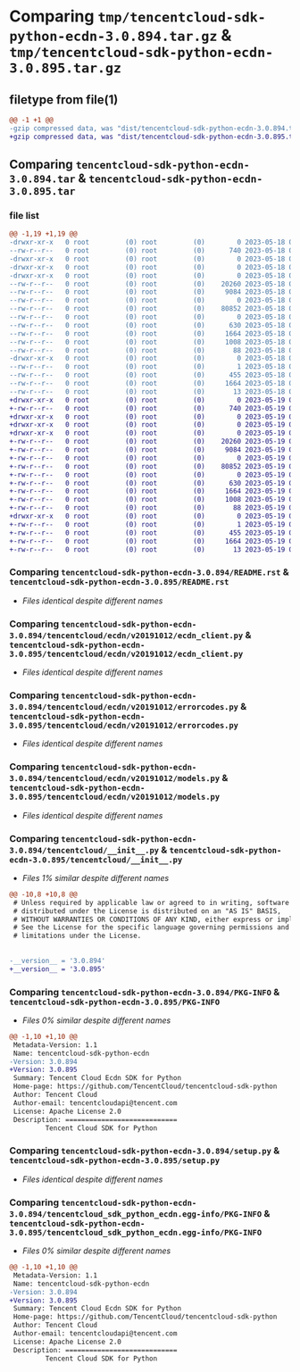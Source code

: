 # Comparing `tmp/tencentcloud-sdk-python-ecdn-3.0.894.tar.gz` & `tmp/tencentcloud-sdk-python-ecdn-3.0.895.tar.gz`

## filetype from file(1)

```diff
@@ -1 +1 @@
-gzip compressed data, was "dist/tencentcloud-sdk-python-ecdn-3.0.894.tar", last modified: Thu May 18 00:25:09 2023, max compression
+gzip compressed data, was "dist/tencentcloud-sdk-python-ecdn-3.0.895.tar", last modified: Fri May 19 02:50:07 2023, max compression
```

## Comparing `tencentcloud-sdk-python-ecdn-3.0.894.tar` & `tencentcloud-sdk-python-ecdn-3.0.895.tar`

### file list

```diff
@@ -1,19 +1,19 @@
-drwxr-xr-x   0 root         (0) root         (0)        0 2023-05-18 00:25:09.000000 tencentcloud-sdk-python-ecdn-3.0.894/
--rw-r--r--   0 root         (0) root         (0)      740 2023-05-18 00:25:09.000000 tencentcloud-sdk-python-ecdn-3.0.894/README.rst
-drwxr-xr-x   0 root         (0) root         (0)        0 2023-05-18 00:25:09.000000 tencentcloud-sdk-python-ecdn-3.0.894/tencentcloud/
-drwxr-xr-x   0 root         (0) root         (0)        0 2023-05-18 00:25:09.000000 tencentcloud-sdk-python-ecdn-3.0.894/tencentcloud/ecdn/
-drwxr-xr-x   0 root         (0) root         (0)        0 2023-05-18 00:25:09.000000 tencentcloud-sdk-python-ecdn-3.0.894/tencentcloud/ecdn/v20191012/
--rw-r--r--   0 root         (0) root         (0)    20260 2023-05-18 00:25:09.000000 tencentcloud-sdk-python-ecdn-3.0.894/tencentcloud/ecdn/v20191012/ecdn_client.py
--rw-r--r--   0 root         (0) root         (0)     9084 2023-05-18 00:25:09.000000 tencentcloud-sdk-python-ecdn-3.0.894/tencentcloud/ecdn/v20191012/errorcodes.py
--rw-r--r--   0 root         (0) root         (0)        0 2023-05-18 00:25:09.000000 tencentcloud-sdk-python-ecdn-3.0.894/tencentcloud/ecdn/v20191012/__init__.py
--rw-r--r--   0 root         (0) root         (0)    80852 2023-05-18 00:25:09.000000 tencentcloud-sdk-python-ecdn-3.0.894/tencentcloud/ecdn/v20191012/models.py
--rw-r--r--   0 root         (0) root         (0)        0 2023-05-18 00:25:09.000000 tencentcloud-sdk-python-ecdn-3.0.894/tencentcloud/ecdn/__init__.py
--rw-r--r--   0 root         (0) root         (0)      630 2023-05-18 00:25:09.000000 tencentcloud-sdk-python-ecdn-3.0.894/tencentcloud/__init__.py
--rw-r--r--   0 root         (0) root         (0)     1664 2023-05-18 00:25:09.000000 tencentcloud-sdk-python-ecdn-3.0.894/PKG-INFO
--rw-r--r--   0 root         (0) root         (0)     1008 2023-05-18 00:25:09.000000 tencentcloud-sdk-python-ecdn-3.0.894/setup.py
--rw-r--r--   0 root         (0) root         (0)       88 2023-05-18 00:25:09.000000 tencentcloud-sdk-python-ecdn-3.0.894/setup.cfg
-drwxr-xr-x   0 root         (0) root         (0)        0 2023-05-18 00:25:09.000000 tencentcloud-sdk-python-ecdn-3.0.894/tencentcloud_sdk_python_ecdn.egg-info/
--rw-r--r--   0 root         (0) root         (0)        1 2023-05-18 00:25:09.000000 tencentcloud-sdk-python-ecdn-3.0.894/tencentcloud_sdk_python_ecdn.egg-info/dependency_links.txt
--rw-r--r--   0 root         (0) root         (0)      455 2023-05-18 00:25:09.000000 tencentcloud-sdk-python-ecdn-3.0.894/tencentcloud_sdk_python_ecdn.egg-info/SOURCES.txt
--rw-r--r--   0 root         (0) root         (0)     1664 2023-05-18 00:25:09.000000 tencentcloud-sdk-python-ecdn-3.0.894/tencentcloud_sdk_python_ecdn.egg-info/PKG-INFO
--rw-r--r--   0 root         (0) root         (0)       13 2023-05-18 00:25:09.000000 tencentcloud-sdk-python-ecdn-3.0.894/tencentcloud_sdk_python_ecdn.egg-info/top_level.txt
+drwxr-xr-x   0 root         (0) root         (0)        0 2023-05-19 02:50:07.000000 tencentcloud-sdk-python-ecdn-3.0.895/
+-rw-r--r--   0 root         (0) root         (0)      740 2023-05-19 02:50:07.000000 tencentcloud-sdk-python-ecdn-3.0.895/README.rst
+drwxr-xr-x   0 root         (0) root         (0)        0 2023-05-19 02:50:07.000000 tencentcloud-sdk-python-ecdn-3.0.895/tencentcloud/
+drwxr-xr-x   0 root         (0) root         (0)        0 2023-05-19 02:50:07.000000 tencentcloud-sdk-python-ecdn-3.0.895/tencentcloud/ecdn/
+drwxr-xr-x   0 root         (0) root         (0)        0 2023-05-19 02:50:07.000000 tencentcloud-sdk-python-ecdn-3.0.895/tencentcloud/ecdn/v20191012/
+-rw-r--r--   0 root         (0) root         (0)    20260 2023-05-19 02:50:07.000000 tencentcloud-sdk-python-ecdn-3.0.895/tencentcloud/ecdn/v20191012/ecdn_client.py
+-rw-r--r--   0 root         (0) root         (0)     9084 2023-05-19 02:50:07.000000 tencentcloud-sdk-python-ecdn-3.0.895/tencentcloud/ecdn/v20191012/errorcodes.py
+-rw-r--r--   0 root         (0) root         (0)        0 2023-05-19 02:50:07.000000 tencentcloud-sdk-python-ecdn-3.0.895/tencentcloud/ecdn/v20191012/__init__.py
+-rw-r--r--   0 root         (0) root         (0)    80852 2023-05-19 02:50:07.000000 tencentcloud-sdk-python-ecdn-3.0.895/tencentcloud/ecdn/v20191012/models.py
+-rw-r--r--   0 root         (0) root         (0)        0 2023-05-19 02:50:07.000000 tencentcloud-sdk-python-ecdn-3.0.895/tencentcloud/ecdn/__init__.py
+-rw-r--r--   0 root         (0) root         (0)      630 2023-05-19 02:50:07.000000 tencentcloud-sdk-python-ecdn-3.0.895/tencentcloud/__init__.py
+-rw-r--r--   0 root         (0) root         (0)     1664 2023-05-19 02:50:07.000000 tencentcloud-sdk-python-ecdn-3.0.895/PKG-INFO
+-rw-r--r--   0 root         (0) root         (0)     1008 2023-05-19 02:50:07.000000 tencentcloud-sdk-python-ecdn-3.0.895/setup.py
+-rw-r--r--   0 root         (0) root         (0)       88 2023-05-19 02:50:07.000000 tencentcloud-sdk-python-ecdn-3.0.895/setup.cfg
+drwxr-xr-x   0 root         (0) root         (0)        0 2023-05-19 02:50:07.000000 tencentcloud-sdk-python-ecdn-3.0.895/tencentcloud_sdk_python_ecdn.egg-info/
+-rw-r--r--   0 root         (0) root         (0)        1 2023-05-19 02:50:07.000000 tencentcloud-sdk-python-ecdn-3.0.895/tencentcloud_sdk_python_ecdn.egg-info/dependency_links.txt
+-rw-r--r--   0 root         (0) root         (0)      455 2023-05-19 02:50:07.000000 tencentcloud-sdk-python-ecdn-3.0.895/tencentcloud_sdk_python_ecdn.egg-info/SOURCES.txt
+-rw-r--r--   0 root         (0) root         (0)     1664 2023-05-19 02:50:07.000000 tencentcloud-sdk-python-ecdn-3.0.895/tencentcloud_sdk_python_ecdn.egg-info/PKG-INFO
+-rw-r--r--   0 root         (0) root         (0)       13 2023-05-19 02:50:07.000000 tencentcloud-sdk-python-ecdn-3.0.895/tencentcloud_sdk_python_ecdn.egg-info/top_level.txt
```

### Comparing `tencentcloud-sdk-python-ecdn-3.0.894/README.rst` & `tencentcloud-sdk-python-ecdn-3.0.895/README.rst`

 * *Files identical despite different names*

### Comparing `tencentcloud-sdk-python-ecdn-3.0.894/tencentcloud/ecdn/v20191012/ecdn_client.py` & `tencentcloud-sdk-python-ecdn-3.0.895/tencentcloud/ecdn/v20191012/ecdn_client.py`

 * *Files identical despite different names*

### Comparing `tencentcloud-sdk-python-ecdn-3.0.894/tencentcloud/ecdn/v20191012/errorcodes.py` & `tencentcloud-sdk-python-ecdn-3.0.895/tencentcloud/ecdn/v20191012/errorcodes.py`

 * *Files identical despite different names*

### Comparing `tencentcloud-sdk-python-ecdn-3.0.894/tencentcloud/ecdn/v20191012/models.py` & `tencentcloud-sdk-python-ecdn-3.0.895/tencentcloud/ecdn/v20191012/models.py`

 * *Files identical despite different names*

### Comparing `tencentcloud-sdk-python-ecdn-3.0.894/tencentcloud/__init__.py` & `tencentcloud-sdk-python-ecdn-3.0.895/tencentcloud/__init__.py`

 * *Files 1% similar despite different names*

```diff
@@ -10,8 +10,8 @@
 # Unless required by applicable law or agreed to in writing, software
 # distributed under the License is distributed on an "AS IS" BASIS,
 # WITHOUT WARRANTIES OR CONDITIONS OF ANY KIND, either express or implied.
 # See the License for the specific language governing permissions and
 # limitations under the License.
 
 
-__version__ = '3.0.894'
+__version__ = '3.0.895'
```

### Comparing `tencentcloud-sdk-python-ecdn-3.0.894/PKG-INFO` & `tencentcloud-sdk-python-ecdn-3.0.895/PKG-INFO`

 * *Files 0% similar despite different names*

```diff
@@ -1,10 +1,10 @@
 Metadata-Version: 1.1
 Name: tencentcloud-sdk-python-ecdn
-Version: 3.0.894
+Version: 3.0.895
 Summary: Tencent Cloud Ecdn SDK for Python
 Home-page: https://github.com/TencentCloud/tencentcloud-sdk-python
 Author: Tencent Cloud
 Author-email: tencentcloudapi@tencent.com
 License: Apache License 2.0
 Description: ============================
         Tencent Cloud SDK for Python
```

### Comparing `tencentcloud-sdk-python-ecdn-3.0.894/setup.py` & `tencentcloud-sdk-python-ecdn-3.0.895/setup.py`

 * *Files identical despite different names*

### Comparing `tencentcloud-sdk-python-ecdn-3.0.894/tencentcloud_sdk_python_ecdn.egg-info/PKG-INFO` & `tencentcloud-sdk-python-ecdn-3.0.895/tencentcloud_sdk_python_ecdn.egg-info/PKG-INFO`

 * *Files 0% similar despite different names*

```diff
@@ -1,10 +1,10 @@
 Metadata-Version: 1.1
 Name: tencentcloud-sdk-python-ecdn
-Version: 3.0.894
+Version: 3.0.895
 Summary: Tencent Cloud Ecdn SDK for Python
 Home-page: https://github.com/TencentCloud/tencentcloud-sdk-python
 Author: Tencent Cloud
 Author-email: tencentcloudapi@tencent.com
 License: Apache License 2.0
 Description: ============================
         Tencent Cloud SDK for Python
```

